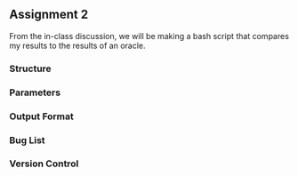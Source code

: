 ## Assignment 2

From the in-class discussion, we will be making a bash script that compares my results to the results of an oracle.

### Structure

### Parameters

### Output Format

### Bug List

### Version Control